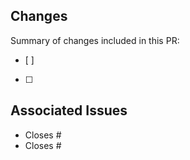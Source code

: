 ## Changes
Summary of changes included in this PR:
- [ ]
- [ ]

## Associated Issues
- Closes #
- Closes #
